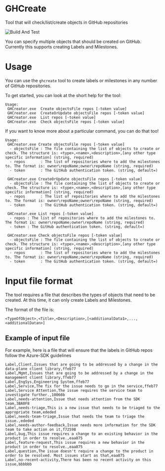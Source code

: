 # GHCreate
Tool that will check/list/create objects in GitHub repositories

![Build And Test](https://github.com/AlexGhiondea/ghcreate/workflows/Build%20And%20Test/badge.svg)

You can specify multiple objects that should be created on GitHub. Currently this supports creating Labels and Milestones.

# Usage

You can use the `ghcreate` tool to create labels or milestones in any number of GitHub repositories.

To get started, you can look at the short help for the tool:

```
Usage:
 GHCreator.exe  Create objectsFile repos [-token value]
 GHCreator.exe  CreateOrUpdate objectsFile repos [-token value]
 GHCreator.exe  List repos [-token value]
 GHCreator.exe  Check objectsFile repos [-token value]
```

If you want to know more about a particular command, you can do that too!

```
Usage:
 GHCreator.exe Create objectsFile repos [-token value]
  - objectsFile : The file containing the list of objects to create or check. The structure is: <type>,<name>,<description>,[any other type specific information] (string, required)
  - repos       : The list of repositories where to add the milestones to. The format is: owner\repoName;owner\repoName (string, required)
  - token       : The GitHub authentication token. (string, default=)

 GHCreator.exe CreateOrUpdate objectsFile repos [-token value]
  - objectsFile : The file containing the list of objects to create or check. The structure is: <type>,<name>,<description>,[any other type specific information] (string, required)
  - repos       : The list of repositories where to add the milestones to. The format is: owner\repoName;owner\repoName (string, required)
  - token       : The GitHub authentication token. (string, default=)

 GHCreator.exe List repos [-token value]
  - repos : The list of repositories where to add the milestones to. The format is: owner\repoName;owner\repoName (string, required)
  - token : The GitHub authentication token. (string, default=)

 GHCreator.exe Check objectsFile repos [-token value]
  - objectsFile : The file containing the list of objects to create or check. The structure is: <type>,<name>,<description>,[any other type specific information] (string, required)
  - repos       : The list of repositories where to add the milestones to. The format is: owner\repoName;owner\repoName (string, required)
  - token       : The GitHub authentication token. (string, default=)
```

# Input file format

The tool requires a file that describes the types of objects that need to be created. At this time, it can only create Labels and Milestones. 

The format of the file is:
```
<TypeOfObject>,<Title>,<Description>,[<additionalData1>,...,<additionalDatan>]
```

## Example of input file

For example, here is a file that will ensure that the labels in GitHub repos follow the Azure-SDK guidelines

```
Label,Client,Issues that are going to be addressed by a change in the data-plane client library,ffeb77
Label,Mgmt,Issues that are going to be addressed by a change in the management client library,ffeb77
Label,EngSys,Engineering System,ffeb77
Label,Service,The fix for the issue needs to go in the service,ffeb77
Label,Service Attention,The issue requires the service team to investigate further.,10066b
Label,needs-attention,Issue that needs attention from the SDK team,3BA0F8
Label,needs-triage,This is a new issue that needs to be triaged to the appropriate team,ededed
Label,needs-team-triage,Issue that needs the team to triage the issue.,ededed
Label,needs-author-feedback,Issue needs more information for the SDK team to take action on it,f72598
Label,bug,This issue requires a change to an existing behavior in the product in order to resolve.,eaa875
Label,feature-request,This issue requires a new behavior in the product in order to resolve.,eaa875
Label,question,The issue doesn't require a change to the product in order to be resolved. Most issues start as that,eaa875
Label,no-recent-activity,There has been no recent activity on this issue,bbbbbb
```
